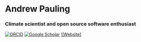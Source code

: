 # Andrew Pauling

### Climate scientist and open source software enthusiast

[![ORCID](https://img.shields.io/static/v1?label=ORCID&message=0000-0003-4545-0809&color=green&style=flat-square&logo=orcid)](https://orcid.org/0000-0003-4545-0809)
[![Google Scholar](https://img.shields.io/static/v1?label=&message=Google%20Scholar&color=gray&style=flat-square&logo=google-scholar)](https://scholar.google.com/citations?user=A3A1xZ0AAAAJ)
[![Website]](https://andrewpauling/github.io)